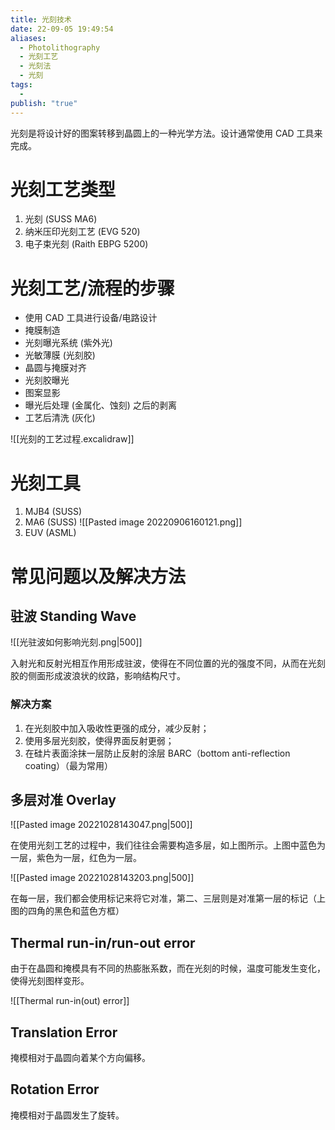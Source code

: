 ```yaml
---
title: 光刻技术
date: 22-09-05 19:49:54
aliases:
  - Photolithography
  - 光刻工艺
  - 光刻法
  - 光刻
tags:
  - 
publish: "true"
---
```


光刻是将设计好的图案转移到晶圆上的一种光学方法。设计通常使用 CAD 工具来完成。

# 光刻工艺类型

1. 光刻 (SUSS MA6)
2. 纳米压印光刻工艺 (EVG 520)
3. 电子束光刻 (Raith EBPG 5200)

# 光刻工艺/流程的步骤

- 使用 CAD 工具进行设备/电路设计
- 掩膜制造
- 光刻曝光系统 (紫外光)
- 光敏薄膜 (光刻胶)
- 晶圆与掩膜对齐
- 光刻胶曝光
- 图案显影
- 曝光后处理 (金属化、蚀刻) 之后的剥离
- 工艺后清洗 (灰化)

![[光刻的工艺过程.excalidraw]]



# 光刻工具

1. MJB4 (SUSS)
2. MA6 (SUSS) ![[Pasted image 20220906160121.png]]
3. EUV (ASML) 

# 常见问题以及解决方法

## 驻波 Standing Wave

![[光驻波如何影响光刻.png|500]]

入射光和反射光相互作用形成驻波，使得在不同位置的光的强度不同，从而在光刻胶的侧面形成波浪状的纹路，影响结构尺寸。

### 解决方案

1. 在光刻胶中加入吸收性更强的成分，减少反射；
2. 使用多层光刻胶，使得界面反射更弱；
3. 在硅片表面涂抹一层防止反射的涂层 BARC（bottom anti-reflection coating）（最为常用）

## 多层对准 Overlay

![[Pasted image 20221028143047.png|500]]

在使用光刻工艺的过程中，我们往往会需要构造多层，如上图所示。上图中蓝色为一层，紫色为一层，红色为一层。

![[Pasted image 20221028143203.png|500]]

在每一层，我们都会使用标记来将它对准，第二、三层则是对准第一层的标记（上图的四角的黑色和蓝色方框）

## Thermal run-in/run-out error

由于在晶圆和掩模具有不同的热膨胀系数，而在光刻的时候，温度可能发生变化，使得光刻图样变形。

![[Thermal run-in(out) error]]

## Translation Error

掩模相对于晶圆向着某个方向偏移。

## Rotation Error

掩模相对于晶圆发生了旋转。
